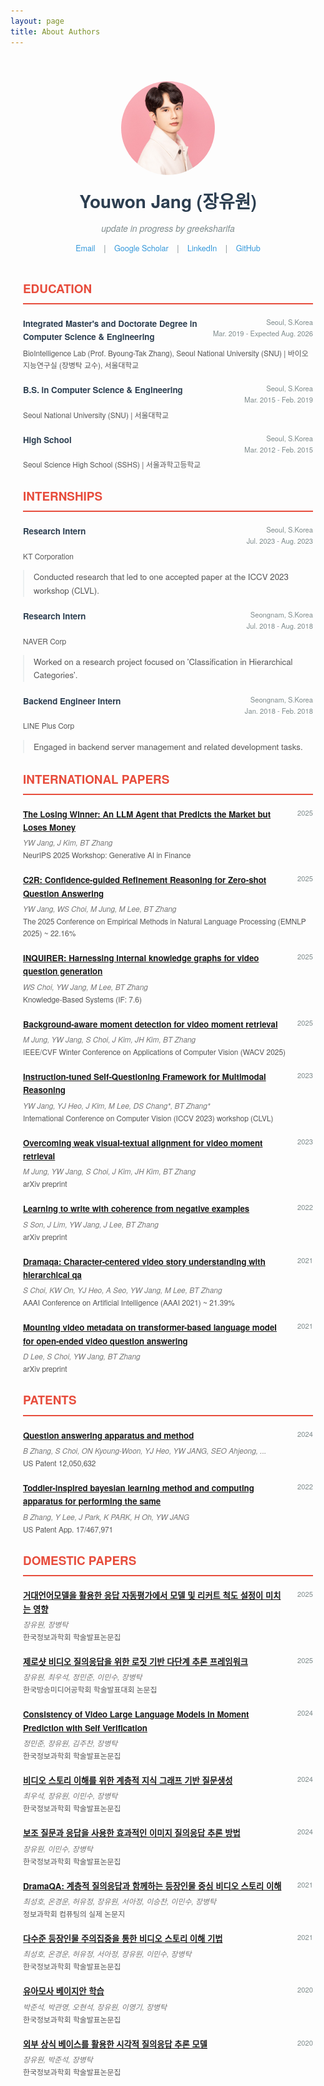 ```yaml
---
layout: page
title: About Authors
---
```



<style>
.container {
font-family: 'Helvetica Neue', Helvetica, Arial, sans-serif;
line-height: 1.6;
color: #333;
max-width: 900px;
margin: 0 auto;
padding: 40px 20px;
}
.header {
display: flex;
flex-direction: column;
align-items: center;
margin-bottom: 40px;
text-align: center;
}
.profile-pic {
width: 150px;
height: 150px;
border-radius: 50%;
object-fit: cover;
margin-bottom: 20px;
}
.header h1 {
font-size: 2.0em;
margin: 0;
color: #2c3e50;
}
.quote {
font-style: italic;
color: #7f8c8d;
margin: 10px 0;
}
.contact-info {
font-size: 0.9em;
color: #7f8c8d;
}
.contact-info a {
color: #3498db;
text-decoration: none;
margin: 0 10px;
}
.contact-info a:hover {
text-decoration: underline;
}
.section h2 {
font-size: 1.35em;
color: #e74c3c;
text-transform: uppercase;
border-bottom: 2px solid #e74c3c;
padding-bottom: 8px;
margin-bottom: 20px;
}
.entry {
margin-bottom: 20px;
}
.entry-header {
display: flex;
justify-content: space-between;
align-items: flex-start;
margin-bottom: 5px;
}
.entry-title {
font-weight: bold;
font-size: 0.95em;
color: #2c3e50;
}
.entry-meta {
text-align: right;
font-size: 0.8em;
color: #7f8c8d;
flex-shrink: 0;
padding-left: 20px;
}
.entry-subtitle {
font-size: 0.85em;
color: #555;
margin-bottom: 8px;
}
.entry-description {
font-size: 0.95em;
color: #555;
padding-left: 15px;
border-left: 2px solid #ecf0f1;
}
.pub-authors {
font-style: italic;
color: #777;
font-size: 0.85em;
}
</style>

<div class="container">

<div class="header">
    <!-- 본인 사진 URL을 여기에 넣어주세요 -->
    <img src="/public/img/시현하다.jpg" alt="Profile Picture" class="profile-pic">
    <h1>Youwon Jang (장유원)</h1>
    <p class="quote">update in progress by greeksharifa</p>
    <div class="contact-info">
        <a href="mailto:greeksharifa@email.com">Email</a> |
        <a href="https://scholar.google.com/citations?user=ulMB96AAAAAJ" target="_blank">Google Scholar</a> |
        <a href="https://www.linkedin.com/in/youwon-jang-9bb883214/" target="_blank">LinkedIn</a> |
        <a href="https://github.com/greeksharifa" target="_blank">GitHub</a>
    </div>
</div>



<!-- ===================================================================== -->
<!-- Education -->
<div class="section">
    <h2>Education</h2>
    <div class="entry">
        <div class="entry-header">
            <span class="entry-title">Integrated Master's and Doctorate Degree in Computer Science & Engineering</span>
            <span class="entry-meta">Seoul, S.Korea<br>Mar. 2019 - Expected Aug. 2026</span>
        </div>
        <div class="entry-subtitle">BioIntelligence Lab (Prof. Byoung-Tak Zhang), Seoul National University (SNU) | 바이오지능연구실 (장병탁 교수), 서울대학교</div>
    </div>
    <div class="entry">
        <div class="entry-header">
            <span class="entry-title">B.S. in Computer Science & Engineering</span>
            <span class="entry-meta">Seoul, S.Korea<br>Mar. 2015 - Feb. 2019</span>
        </div>
        <div class="entry-subtitle">Seoul National University (SNU) | 서울대학교</div>
    </div>
    <div class="entry">
        <div class="entry-header">
            <span class="entry-title">High School</span>
            <span class="entry-meta">Seoul, S.Korea<br>Mar. 2012 - Feb. 2015</span>
        </div>
        <div class="entry-subtitle">Seoul Science High School (SSHS) | 서울과학고등학교</div>
    </div>
</div>


<!-- ===================================================================== -->
<!-- Internship -->
<div class="section">
    <h2>Internships</h2>
    <div class="entry">
        <div class="entry-header">
            <span class="entry-title">Research Intern</span>
            <span class="entry-meta">Seoul, S.Korea<br>Jul. 2023 - Aug. 2023</span>
        </div>
        <div class="entry-subtitle">KT Corporation</div>
        <div class="entry-description">
            <p>Conducted research that led to one accepted paper at the ICCV 2023 workshop (CLVL).</p>
        </div>
    </div>
    <div class="entry">
        <div class="entry-header">
            <span class="entry-title">Research Intern</span>
            <span class="entry-meta">Seongnam, S.Korea<br>Jul. 2018 - Aug. 2018</span>
        </div>
        <div class="entry-subtitle">NAVER Corp</div>
        <div class="entry-description">
            <p>Worked on a research project focused on 'Classification in Hierarchical Categories'.</p>
        </div>
    </div>
    <div class="entry">
        <div class="entry-header">
            <span class="entry-title">Backend Engineer Intern</span>
            <span class="entry-meta">Seongnam, S.Korea<br>Jan. 2018 - Feb. 2018</span>
        </div>
        <div class="entry-subtitle">LINE Plus Corp</div>
        <div class="entry-description">
            <p>Engaged in backend server management and related development tasks.</p>
        </div>
    </div>
    
</div>


<div class="section">
    <!-- ===================================================================== -->
    <!-- =                        International Papers                       = -->
    <!-- ===================================================================== -->
    <h2>International Papers</h2>
    <!--
    <div class="entry">
        <div class="entry-header">
            <span class="entry-title"><a href="#">Title</a></span>
            <span class="entry-meta">2025</span>
        </div>
        <div class="pub-authors">Authors</div>
        <div class="entry-subtitle">Conference</div>
    </div> 
    -->
    <div class="entry">
        <div class="entry-header">
            <span class="entry-title"><a href="#">The Losing Winner: An LLM Agent that Predicts the Market but Loses Money</a></span>
            <span class="entry-meta">2025</span>
        </div>
        <div class="pub-authors">YW Jang, J Kim, BT Zhang</div>
        <div class="entry-subtitle">NeurIPS 2025 Workshop: Generative AI in Finance</div>
    </div> 
    <div class="entry">
        <div class="entry-header">
            <span class="entry-title"><a href="#">C2R: Confidence-guided Refinement Reasoning for Zero-shot Question Answering</a></span>
            <span class="entry-meta">2025</span>
        </div>
        <div class="pub-authors">YW Jang, WS Choi, M Jung, M Lee, BT Zhang</div>
        <div class="entry-subtitle">The 2025 Conference on Empirical Methods in Natural Language Processing (EMNLP 2025) ~ 22.16%</div>
    </div>
    <div class="entry">
        <div class="entry-header">
            <span class="entry-title"><a href="https://www.sciencedirect.com/science/article/pii/S0950705125010780">INQUIRER: Harnessing internal knowledge graphs for video question generation</a></span>
            <span class="entry-meta">2025</span>
        </div>
        <div class="pub-authors">WS Choi, YW Jang, M Lee, BT Zhang</div>
        <div class="entry-subtitle">Knowledge-Based Systems (IF: 7.6)</div>
    </div>
    <div class="entry">
        <div class="entry-header">
            <span class="entry-title"><a href="https://arxiv.org/abs/2306.02728">Background-aware moment detection for video moment retrieval</a></span>
            <span class="entry-meta">2025</span>
        </div>
        <div class="pub-authors">M Jung, YW Jang, S Choi, J Kim, JH Kim, BT Zhang</div>
        <div class="entry-subtitle">IEEE/CVF Winter Conference on Applications of Computer Vision (WACV 2025)</div>
    </div>
    <div class="entry">
        <div class="entry-header">
            <span class="entry-title"><a href="https://iccv-clvl.github.io/2023/">Instruction-tuned Self-Questioning Framework for Multimodal Reasoning</a></span>
            <span class="entry-meta">2023</span>
        </div>
        <div class="pub-authors">YW Jang, YJ Heo, J Kim, M Lee, DS Chang*, BT Zhang*</div>
        <div class="entry-subtitle">International Conference on Computer Vision (ICCV 2023) workshop (CLVL)</div>
    </div>
    <div class="entry">
        <div class="entry-header">
            <span class="entry-title"><a href="https://arxiv.org/abs/2306.02728">Overcoming weak visual-textual alignment for video moment retrieval</a></span>
            <span class="entry-meta">2023</span>
        </div>
        <div class="pub-authors">M Jung, YW Jang, S Choi, J Kim, JH Kim, BT Zhang</div>
        <div class="entry-subtitle">arXiv preprint</div>
    </div>
    <div class="entry">
        <div class="entry-header">
            <span class="entry-title"><a href="https://arxiv.org/abs/2209.10922">Learning to write with coherence from negative examples</a></span>
            <span class="entry-meta">2022</span>
        </div>
        <div class="pub-authors">S Son, J Lim, YW Jang, J Lee, BT Zhang</div>
        <div class="entry-subtitle">arXiv preprint</div>
    </div>
    <div class="entry">
        <div class="entry-header">
            <span class="entry-title"><a href="https://ojs.aaai.org/index.php/AAAI/article/view/16203">Dramaqa: Character-centered video story understanding with hierarchical qa</a></span>
            <span class="entry-meta">2021</span>
        </div>
        <div class="pub-authors">S Choi, KW On, YJ Heo, A Seo, YW Jang, M Lee, BT Zhang</div>
        <div class="entry-subtitle">AAAI Conference on Artificial Intelligence (AAAI 2021) ~ 21.39%</div>
    </div>
    <div class="entry">
        <div class="entry-header">
            <span class="entry-title"><a href="https://arxiv.org/abs/2108.05158">Mounting video metadata on transformer-based language model for open-ended video question answering</a></span>
            <span class="entry-meta">2021</span>
        </div>
        <div class="pub-authors">D Lee, S Choi, YW Jang, BT Zhang</div>
        <div class="entry-subtitle">arXiv preprint</div>
    </div>
    <!-- ===================================================================== -->
    <!-- =                               Patents                             = -->
    <!-- ===================================================================== -->
    <h2>Patents</h2>
    <div class="entry">
        <div class="entry-header">
            <span class="entry-title"><a href="https://patentimages.storage.googleapis.com/2b/8a/4b/f7970cec1cf14f/US12050632.pdf">Question answering apparatus and method</a></span>
            <span class="entry-meta">2024</span>
        </div>
        <div class="pub-authors">B Zhang, S Choi, ON Kyoung-Woon, YJ Heo, YW JANG, SEO Ahjeong, ...</div>
        <div class="entry-subtitle">US Patent 12,050,632</div>
    </div>
    <div class="entry">
        <div class="entry-header">
            <span class="entry-title"><a href="https://patentimages.storage.googleapis.com/e5/c0/83/baff0ae378f155/US20220164689A1.pdf">Toddler-inspired bayesian learning method and computing apparatus for performing the same</a></span>
            <span class="entry-meta">2022</span>
        </div>
        <div class="pub-authors">B Zhang, Y Lee, J Park, K PARK, H Oh, YW JANG</div>
        <div class="entry-subtitle">US Patent App. 17/467,971</div>
    </div>
    <!-- ===================================================================== -->
    <!-- =                          Domestic Papers                          = -->
    <!-- ===================================================================== -->
    <h2>Domestic Papers</h2>
    <div class="entry">
        <div class="entry-header">
            <span class="entry-title"><a href="https://www.dbpia.co.kr/journal/articleDetail?nodeId=NODE12318424">거대언어모델을 활용한 응답 자동평가에서 모델 및 리커트 척도 설정이 미치는 영향</a></span>
            <span class="entry-meta">2025</span>
        </div>
        <div class="pub-authors">장유원, 장병탁</div>
        <div class="entry-subtitle">한국정보과학회 학술발표논문집</div>
    </div>
    <div class="entry">
        <div class="entry-header">
            <span class="entry-title"><a href="https://www.dbpia.co.kr/Journal/articleDetail?nodeId=NODE12288281">제로샷 비디오 질의응답을 위한 로짓 기반 다단계 추론 프레임워크</a></span>
            <span class="entry-meta">2025</span>
        </div>
        <div class="pub-authors">장유원, 최우석, 정민준, 이민수, 장병탁</div>
        <div class="entry-subtitle">한국방송미디어공학회 학술발표대회 논문집</div>
    </div>
    <div class="entry">
        <div class="entry-header">
            <span class="entry-title"><a href="https://www.dbpia.co.kr/journal/articleDetail?nodeId=NODE12042016">Consistency of Video Large Language Models in Moment Prediction with Self Verification</a></span>
            <span class="entry-meta">2024</span>
        </div>
        <div class="pub-authors">정민준, 장유원, 김주찬, 장병탁</div>
        <div class="entry-subtitle">한국정보과학회 학술발표논문집</div>
    </div>
    <div class="entry">
        <div class="entry-header">
            <span class="entry-title"><a href="https://www.dbpia.co.kr/journal/articleDetail?nodeId=NODE11862154">비디오 스토리 이해를 위한 계층적 지식 그래프 기반 질문생성</a></span>
            <span class="entry-meta">2024</span>
        </div>
        <div class="pub-authors">최우석, 장유원, 이민수, 장병탁</div>
        <div class="entry-subtitle">한국정보과학회 학술발표논문집</div>
    </div>
    <div class="entry">
        <div class="entry-header">
            <span class="entry-title"><a href="https://www.dbpia.co.kr/journal/articleDetail?nodeId=NODE11862119">보조 질문과 응답을 사용한 효과적인 이미지 질의응답 추론 방법</a></span>
            <span class="entry-meta">2024</span>
        </div>
        <div class="pub-authors">장유원, 이민수, 장병탁</div>
        <div class="entry-subtitle">한국정보과학회 학술발표논문집</div>
    </div>
    <div class="entry">
        <div class="entry-header">
            <span class="entry-title"><a href="https://www.dbpia.co.kr/journal/articleDetail?nodeId=NODE10528049">DramaQA: 계층적 질의응답과 함께하는 등장인물 중심 비디오 스토리 이해</a></span>
            <span class="entry-meta">2021</span>
        </div>
        <div class="pub-authors">최성호, 온경운, 허유정, 장유원, 서아정, 이승찬, 이민수, 장병탁</div>
        <div class="entry-subtitle">정보과학회 컴퓨팅의 실제 논문지</div>
    </div>
    <div class="entry">
        <div class="entry-header">
            <span class="entry-title"><a href="https://www.dbpia.co.kr/journal/articleDetail?nodeId=NODE10582977">다수준 등장인물 주의집중을 통한 비디오 스토리 이해 기법</a></span>
            <span class="entry-meta">2021</span>
        </div>
        <div class="pub-authors">최성호, 온경운, 허유정, 서아정, 장유원, 이민수, 장병탁</div>
        <div class="entry-subtitle">한국정보과학회 학술발표논문집</div>
    </div>
    <div class="entry">
        <div class="entry-header">
            <span class="entry-title"><a href="https://www.dbpia.co.kr/journal/articleDetail?nodeId=NODE09874592">유아모사 베이지안 학습</a></span>
            <span class="entry-meta">2020</span>
        </div>
        <div class="pub-authors">박준석, 박관영, 오현석, 장유원, 이영기, 장병탁</div>
        <div class="entry-subtitle">한국정보과학회 학술발표논문집</div>
    </div>
    <div class="entry">
        <div class="entry-header">
            <span class="entry-title"><a href="https://www.dbpia.co.kr/journal/articleDetail?nodeId=NODE09874591">외부 상식 베이스를 활용한 시각적 질의응답 추론 모델</a></span>
            <span class="entry-meta">2020</span>
        </div>
        <div class="pub-authors">장유원, 박준석, 장병탁</div>
        <div class="entry-subtitle">한국정보과학회 학술발표논문집</div>
    </div>
</div>

</div>